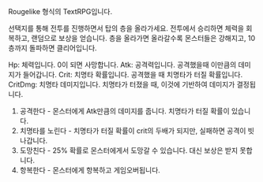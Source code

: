 Rougelike 형식의 TextRPG입니다.

선택지를 통해 전투를 진행하면서 탑의 층을 올라가세요.
전투에서 승리하면 체력을 회복하고, 랜덤으로 보상을 얻습니다.
층을 올라가면 올라갈수록 몬스터들은 강해지고, 10층까지 돌파하면 클리어입니다.

Hp: 체력입니다. 0이 되면 사망합니다.
Atk: 공격력입니다. 공격했을때 이만큼의 데미지가 들어갑니다.
Crit: 치명타 확률입니다. 공격했을 때 치명타가 터질 확률입니다.
CritDmg: 치명타 데미지입니다. 치명타가 터졌을 때, 이것에 기반하여 데미지가 결정됩니다.

1. 공격한다 - 몬스터에게 Atk만큼의 데미지를 줍니다. 치명타가 터질 확률이 있습니다.
2. 치명타를 노린다 - 치명타가 터질 확률이 crit의 두배가 되지만, 실패하면 공격이 빗나갑니다.
3. 도망친다 - 25% 확률로 몬스터에게서 도망갈 수 있습니다. 대신 보상은 받지 못합니다.
0. 항복한다 - 몬스터에게 항복하고 게임오버됩니다.